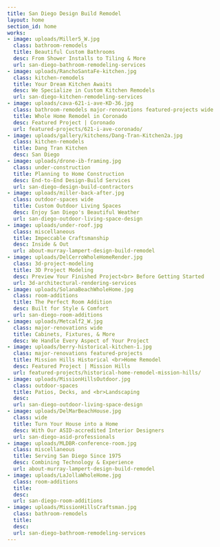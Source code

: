 ```yaml
---
title: San Diego Design Build Remodel
layout: home
section_id: home
works:
- image: uploads/Miller5_W.jpg
  class: bathroom-remodels
  title: Beautiful Custom Bathrooms
  desc: From Shower Installs to Tiling & More
  url: san-diego-bathroom-remodeling-services
- image: uploads/RanchoSantaFe-kitchen.jpg
  class: kitchen-remodels
  title: Your Dream Kitchen Awaits
  desc: We Specialize in Custom Kitchen Remodels
  url: san-diego-kitchen-remodeling-services
- image: uploads/cava-621-i-ave-KD-36.jpg
  class: bathroom-remodels major-renovations featured-projects wide
  title: Whole Home Remodel in Coronado
  desc: Featured Project | Coronado
  url: featured-projects/621-i-ave-coronado/
- image: uploads/gallery/kitchens/Dang-Tran-Kitchen2a.jpg
  class: kitchen-remodels
  title: Dang Tran Kitchen
  desc: San Diego
- image: uploads/drone-ib-framing.jpg
  class: under-construction
  title: Planning to Home Construction
  desc: End-to-End Design-Build Services
  url: san-diego-design-build-contractors
- image: uploads/miller-back-after.jpg
  class: outdoor-spaces wide
  title: Custom Outdoor Living Spaces
  desc: Enjoy San Diego's Beautiful Weather
  url: san-diego-outdoor-living-space-design
- image: uploads/under-roof.jpg
  class: miscellaneous
  title: Impeccable Craftsmanship
  desc: Inside & Out
  url: about-murray-lampert-design-build-remodel
- image: uploads/DelCerroWholeHomeRender.jpg
  class: 3d-project-modeling
  title: 3D Project Modeling
  desc: Preview Your Finished Project<br> Before Getting Started
  url: 3d-architectural-rendering-services
- image: uploads/SolanaBeachWholeHome.jpg
  class: room-additions
  title: The Perfect Room Addition
  desc: Built for Style & Comfort
  url: san-diego-room-additions
- image: uploads/Metcalf2_W.jpg
  class: major-renovations wide
  title: Cabinets, Fixtures, & More
  desc: We Handle Every Aspect of Your Project
- image: uploads/berry-historical-kitchen-1.jpg
  class: major-renovations featured-projects
  title: Mission Hills Historical <br>Home Remodel
  desc: Featured Project | Mission Hills
  url: featured-projects/historical-home-remodel-mission-hills/
- image: uploads/MissionHillsOutdoor.jpg
  class: outdoor-spaces
  title: Patios, Decks, and <br>Landscaping
  desc:
  url: san-diego-outdoor-living-space-design
- image: uploads/DelMarBeachHouse.jpg
  class: wide
  title: Turn Your House into a Home
  desc: With Our ASID-accredited Interior Designers
  url: san-diego-asid-professionals
- image: uploads/MLDBR-conference-room.jpg
  class: miscellaneous
  title: Serving San Diego Since 1975
  desc: Combining Technology & Experience
  url: about-murray-lampert-design-build-remodel
- image: uploads/LaJollaWholeHome.jpg
  class: room-additions
  title:
  desc:
  url: san-diego-room-additions
- image: uploads/MissionHillsCraftsman.jpg
  class: bathroom-remodels
  title:
  desc:
  url: san-diego-bathroom-remodeling-services
---
```

